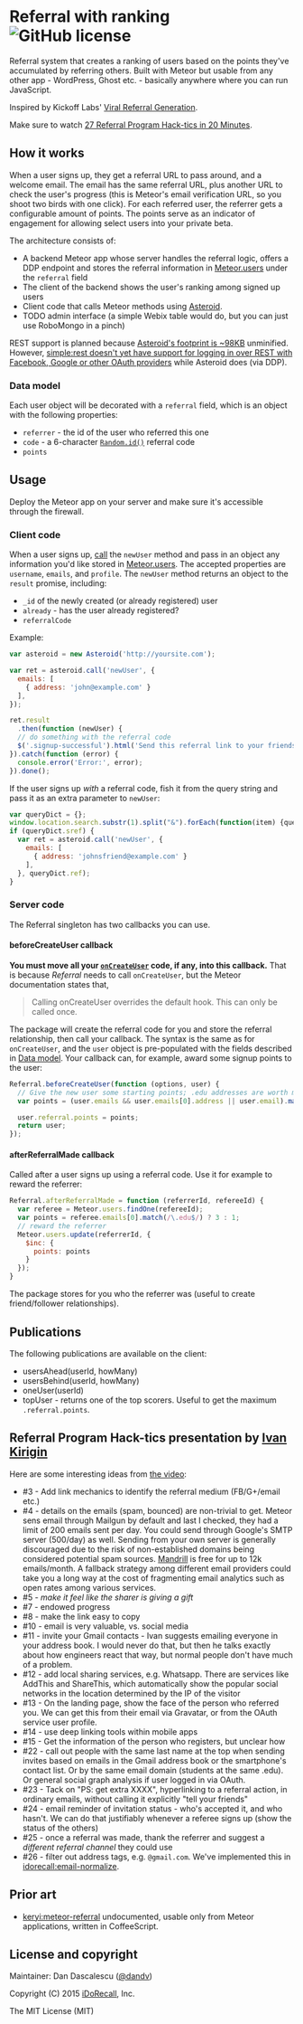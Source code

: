 Referral with ranking ![GitHub license](https://img.shields.io/:license-mit-blue.svg?style=flat)
=====================

Referral system that creates a ranking of users based on the points they've accumulated by referring others.
Built with Meteor but usable from any other app - WordPress, Ghost etc. - basically anywhere where you can run JavaScript.

Inspired by Kickoff Labs' [Viral Referral Generation](http://kickofflabs.com/features/#generatereferrals).

Make sure to watch [27 Referral Program Hack-tics in 20 Minutes](https://www.youtube.com/watch?v=KMGnOU3lwQg).



## How it works

When a user signs up, they get a referral URL to pass around, and a welcome email. The email has the same referral URL, plus another URL to check the user's progress (this is Meteor's email verification URL, so you shoot two birds with one click). For each referred user, the referrer gets a configurable amount of points. The points serve as an indicator of engagement for allowing select users into your private beta.

The architecture consists of:

* A backend Meteor app whose server handles the referral logic, offers a DDP endpoint and stores the referral information in [Meteor.users](http://docs.meteor.com/#/full/meteor_users) under the `referral` field
* The client of the backend shows the user's ranking among signed up users
* Client code that calls Meteor methods using [Asteroid](https://github.com/mondora/asteroid).
* TODO admin interface (a simple Webix table would do, but you can just use RoboMongo in a pinch)

REST support is planned because [Asteroid's footprint is ~98KB](https://github.com/mondora/asteroid/issues/65) unminified. However, [simple:rest doesn't yet have support for logging in over REST with Facebook, Google or other OAuth providers](https://github.com/stubailo/meteor-rest/tree/master/packages/rest#logging-in-over-http) while Asteroid does (via DDP).


### Data model

Each user object will be decorated with a `referral` field, which is an object with the following properties:

* `referrer` - the id of the user who referred this one
* `code` - a 6-character [`Random.id()`](http://docs.meteor.com/#/full/random) referral code
* `points`



## Usage

Deploy the Meteor app on your server and make sure it's accessible through the firewall.


### Client code

When a user signs up, [call](https://github.com/mondora/asteroid#asteroidcallmethod-param1-param2-) the `newUser` method and pass in an object any information you'd like stored in [Meteor.users](http://docs.meteor.com/#/full/meteor_users). The accepted properties are `username`, `emails`, and `profile`. The `newUser` method returns an object to the `result` promise, including:

* `_id` of the newly created (or already registered) user
* `already` - has the user already registered?
* `referralCode`

Example:

```js
var asteroid = new Asteroid('http://yoursite.com');

var ret = asteroid.call('newUser', {
  emails: [
    { address: 'john@example.com' }
  ],
});

ret.result
  .then(function (newUser) {
  // do something with the referral code
  $('.signup-successful').html('Send this referral link to your friends: http://yoursite.com/signup?sref=' + newUser.referralCode);
}).catch(function (error) {
  console.error('Error:', error);
}).done();
```

If the user signs up *with* a referral code, fish it from the query string and pass it as an extra parameter to `newUser`:

```js
var queryDict = {};
window.location.search.substr(1).split("&").forEach(function(item) {queryDict[item.split("=")[0]] = item.split("=")[1]})
if (queryDict.sref) {
  var ret = asteroid.call('newUser', {
    emails: [
      { address: 'johnsfriend@example.com' }
    ],
  }, queryDict.ref);
}
```


### Server code

The Referral singleton has two callbacks you can use.


#### beforeCreateUser callback

**You must move all your [`onCreateUser`](http://docs.meteor.com/#/full/accounts_oncreateuser) code, if any, into this callback.** That is because *Referral* needs to call `onCreateUser`, but the Meteor documentation states that,

> Calling onCreateUser overrides the default hook. This can only be called once.

The package will create the referral code for you and store the referral relationship, then call your callback. The syntax is the same as for `onCreateUser`, and the `user` object is pre-populated with the fields described in [Data model](#data-model). Your callback can, for example, award some signup points to the user:

```js
Referral.beforeCreateUser(function (options, user) {
  // Give the new user some starting points; .edu addresses are worth more.
  var points = (user.emails && user.emails[0].address || user.email).match(/\.edu$/i) ? 5 : 1;

  user.referral.points = points;
  return user;
});
```

#### afterReferralMade callback

Called after a user signs up using a referral code. Use it for example to reward the referrer:

```js
Referral.afterReferralMade = function (referrerId, refereeId) {
  var referee = Meteor.users.findOne(refereeId);
  var points = referee.emails[0].match(/\.edu$/) ? 3 : 1;
  // reward the referrer
  Meteor.users.update(referrerId, {
    $inc: {
      points: points
    }
  });
}
```

The package stores for you who the referrer was (useful to create friend/follower relationships).


## Publications

The following publications are available on the client:

* usersAhead(userId, howMany)
* usersBehind(userId, howMany)
* oneUser(userId)
* topUser - returns one of the top scorers. Useful to get the maximum `.referral.points`.


## Referral Program Hack-tics presentation by [Ivan Kirigin](https://www.linkedin.com/in/kirigin)

Here are some interesting ideas from [the video](https://www.youtube.com/watch?v=KMGnOU3lwQg):

* #3 - Add link mechanics to identify the referral medium (FB/G+/email etc.)
* #4 - details on the emails (spam, bounced) are non-trivial to get. Meteor sens email through Mailgun by default and last I checked, they had a limit of 200 emails sent per day. You could send through Google's SMTP server (500/day) as well. Sending from your own server is generally discouraged due to the risk of non-established domains being considered potential spam sources.  [Mandrill](http://www.mandrill.com/pricing/) is free for up to 12k emails/month. A fallback strategy among different email providers could take you a long way at the cost of fragmenting email analytics such as open rates among various services.
* #5 - *make it feel like the sharer is giving a gift*
* #7 - endowed progress
* #8 - make the link easy to copy
* #10 - email is very valuable, vs. social media
* #11 - invite your Gmail contacts - Ivan suggests emailing everyone in your address book. I would never do that, but then he talks exactly about how engineers react that way, but normal people don't have much of a problem.
* #12 - add local sharing services, e.g. Whatsapp. There are services like AddThis and ShareThis, which automatically show the popular social networks in the location determined by the IP of the visitor
* #13 - On the landing page, show the face of the person who referred you. We can get this from their email via Gravatar, or from the OAuth service user profile.
* #14 - use deep linking tools within mobile apps
* #15 - Get the information of the person who registers, but unclear how
* #22 - call out people with the same last name at the top when sending invites based on emails in the Gmail address book or the smartphone's contact list. Or by the same email domain (students at the same .edu). Or general social graph analysis if user logged in via OAuth.
* #23 - Tack on "PS: get extra XXXX", hyperlinking to a referral action, in ordinary emails, without calling it explicitly "tell your friends"
* #24 - email reminder of invitation status - who's accepted it, and who hasn't. We can do that justifiably whenever a referee signs up (show the status of the others)
* #25 - once a referral was made, thank the referrer and suggest a *different referral channel* they could use
* #26 - filter out address tags, e.g. `@gmail.com`. We've implemented this in [idorecall:email-normalize](https://atmospherejs.com/idorecall/email-normalize).


## Prior art

* [keryi:meteor-referral](https://github.com/keryi/meteor-referral/) undocumented, usable only from Meteor applications, written in CoffeeScript.


## License and copyright

Maintainer: Dan Dascalescu ([@dandv](https://github.com/dandv))

Copyright (C) 2015 [iDoRecall](http://idorecall.com), Inc.

The MIT License (MIT)
